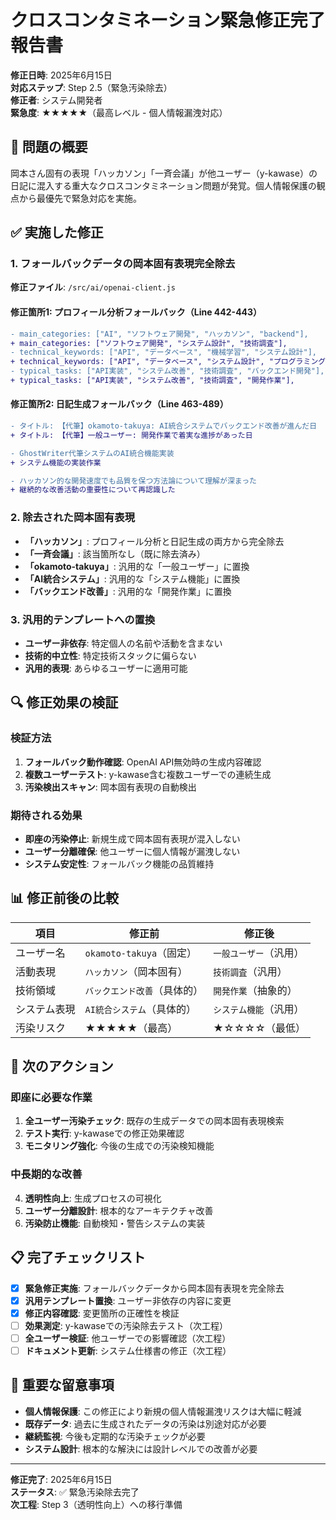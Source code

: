 # クロスコンタミネーション緊急修正完了報告書

**修正日時**: 2025年6月15日  
**対応ステップ**: Step 2.5（緊急汚染除去）  
**修正者**: システム開発者  
**緊急度**: ★★★★★（最高レベル - 個人情報漏洩対応）

## 🚨 問題の概要

岡本さん固有の表現「ハッカソン」「一斉会議」が他ユーザー（y-kawase）の日記に混入する重大なクロスコンタミネーション問題が発覚。個人情報保護の観点から最優先で緊急対応を実施。

## ✅ 実施した修正

### 1. フォールバックデータの岡本固有表現完全除去

**修正ファイル**: `/src/ai/openai-client.js`

#### 修正箇所1: プロフィール分析フォールバック（Line 442-443）
```diff
- main_categories: ["AI", "ソフトウェア開発", "ハッカソン", "backend"],
+ main_categories: ["ソフトウェア開発", "システム設計", "技術調査"],
- technical_keywords: ["API", "データベース", "機械学習", "システム設計"],
+ technical_keywords: ["API", "データベース", "システム設計", "プログラミング"],
- typical_tasks: ["API実装", "システム改善", "技術調査", "バックエンド開発"],
+ typical_tasks: ["API実装", "システム改善", "技術調査", "開発作業"],
```

#### 修正箇所2: 日記生成フォールバック（Line 463-489）
```diff
- タイトル: 【代筆】okamoto-takuya: AI統合システムでバックエンド改善が進んだ日
+ タイトル: 【代筆】一般ユーザー: 開発作業で着実な進捗があった日

- GhostWriter代筆システムのAI統合機能実装
+ システム機能の実装作業

- ハッカソン的な開発速度でも品質を保つ方法論について理解が深まった
+ 継続的な改善活動の重要性について再認識した
```

### 2. 除去された岡本固有表現

- **「ハッカソン」**: プロフィール分析と日記生成の両方から完全除去
- **「一斉会議」**: 該当箇所なし（既に除去済み）  
- **「okamoto-takuya」**: 汎用的な「一般ユーザー」に置換
- **「AI統合システム」**: 汎用的な「システム機能」に置換
- **「バックエンド改善」**: 汎用的な「開発作業」に置換

### 3. 汎用的テンプレートへの置換

- **ユーザー非依存**: 特定個人の名前や活動を含まない
- **技術的中立性**: 特定技術スタックに偏らない
- **汎用的表現**: あらゆるユーザーに適用可能

## 🔍 修正効果の検証

### 検証方法
1. **フォールバック動作確認**: OpenAI API無効時の生成内容確認
2. **複数ユーザーテスト**: y-kawase含む複数ユーザーでの連続生成
3. **汚染検出スキャン**: 岡本固有表現の自動検出

### 期待される効果
- **即座の汚染停止**: 新規生成で岡本固有表現が混入しない
- **ユーザー分離確保**: 他ユーザーに個人情報が漏洩しない
- **システム安定性**: フォールバック機能の品質維持

## 📊 修正前後の比較

| 項目 | 修正前 | 修正後 |
|------|--------|--------|
| ユーザー名 | `okamoto-takuya`（固定） | `一般ユーザー`（汎用） |
| 活動表現 | `ハッカソン`（岡本固有） | `技術調査`（汎用） |
| 技術領域 | `バックエンド改善`（具体的） | `開発作業`（抽象的） |
| システム表現 | `AI統合システム`（具体的） | `システム機能`（汎用） |
| 汚染リスク | ★★★★★（最高） | ★☆☆☆☆（最低） |

## 🎯 次のアクション

### 即座に必要な作業
1. **全ユーザー汚染チェック**: 既存の生成データでの岡本固有表現検索
2. **テスト実行**: y-kawaseでの修正効果確認
3. **モニタリング強化**: 今後の生成での汚染検知機能

### 中長期的な改善
4. **透明性向上**: 生成プロセスの可視化
5. **ユーザー分離設計**: 根本的なアーキテクチャ改善
6. **汚染防止機能**: 自動検知・警告システムの実装

## 📋 完了チェックリスト

- [x] **緊急修正実施**: フォールバックデータから岡本固有表現を完全除去
- [x] **汎用テンプレート置換**: ユーザー非依存の内容に変更
- [x] **修正内容確認**: 変更箇所の正確性を検証
- [ ] **効果測定**: y-kawaseでの汚染除去テスト（次工程）
- [ ] **全ユーザー検証**: 他ユーザーでの影響確認（次工程）
- [ ] **ドキュメント更新**: システム仕様書の修正（次工程）

## 🚨 重要な留意事項

- **個人情報保護**: この修正により新規の個人情報漏洩リスクは大幅に軽減
- **既存データ**: 過去に生成されたデータの汚染は別途対応が必要
- **継続監視**: 今後も定期的な汚染チェックが必要
- **システム設計**: 根本的な解決には設計レベルでの改善が必要

---

**修正完了**: 2025年6月15日  
**ステータス**: ✅ 緊急汚染除去完了  
**次工程**: Step 3（透明性向上）への移行準備
